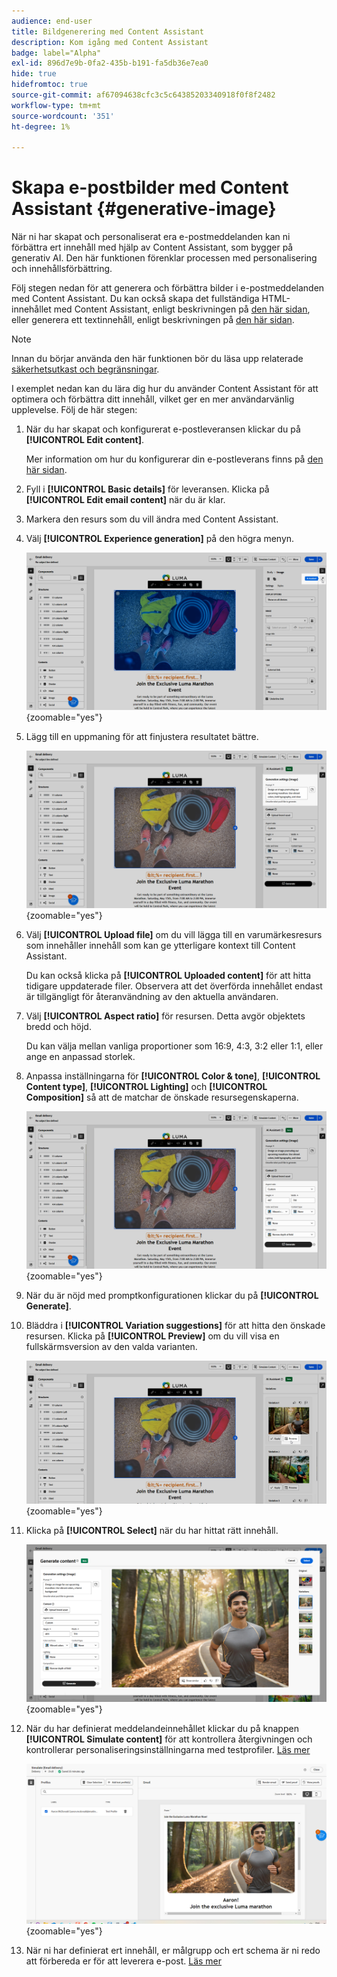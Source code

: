 ```yaml
---
audience: end-user
title: Bildgenerering med Content Assistant
description: Kom igång med Content Assistant
badge: label="Alpha"
exl-id: 896d7e9b-0fa2-435b-b191-fa5db36e7ea0
hide: true
hidefromtoc: true
source-git-commit: af67094638cfc3c5c64385203340918f0f8f2482
workflow-type: tm+mt
source-wordcount: '351'
ht-degree: 1%

---
```


# Skapa e-postbilder med Content Assistant {#generative-image}

När ni har skapat och personaliserat era e-postmeddelanden kan ni förbättra ert innehåll med hjälp av Content Assistant, som bygger på generativ AI. Den här funktionen förenklar processen med personalisering och innehållsförbättring.

Följ stegen nedan för att generera och förbättra bilder i e-postmeddelanden med Content Assistant. Du kan också skapa det fullständiga HTML-innehållet med Content Assistant, enligt beskrivningen på [den här sidan](generative-email.md), eller generera ett textinnehåll, enligt beskrivningen på [den här sidan](generative-content.md).

>[!NOTE]
>
>Innan du börjar använda den här funktionen bör du läsa upp relaterade [säkerhetsutkast och begränsningar](generative-gs.md#guardrails-and-limitations).

I exemplet nedan kan du lära dig hur du använder Content Assistant för att optimera och förbättra ditt innehåll, vilket ger en mer användarvänlig upplevelse. Följ de här stegen:

1. När du har skapat och konfigurerat e-postleveransen klickar du på **[!UICONTROL Edit content]**.

   Mer information om hur du konfigurerar din e-postleverans finns på [den här sidan](../email/create-email-content.md).

1. Fyll i **[!UICONTROL Basic details]** för leveransen. Klicka på **[!UICONTROL Edit email content]** när du är klar.

1. Markera den resurs som du vill ändra med Content Assistant.

1. Välj **[!UICONTROL Experience generation]** på den högra menyn.

   ![](assets/image-genai-1.png){zoomable="yes"}

1. Lägg till en uppmaning för att finjustera resultatet bättre.

   ![](assets/image-genai-2.png){zoomable="yes"}

1. Välj **[!UICONTROL Upload file]** om du vill lägga till en varumärkesresurs som innehåller innehåll som kan ge ytterligare kontext till Content Assistant.

   Du kan också klicka på **[!UICONTROL Uploaded content]** för att hitta tidigare uppdaterade filer. Observera att det överförda innehållet endast är tillgängligt för återanvändning av den aktuella användaren.

1. Välj **[!UICONTROL Aspect ratio]** för resursen. Detta avgör objektets bredd och höjd.

   Du kan välja mellan vanliga proportioner som 16:9, 4:3, 3:2 eller 1:1, eller ange en anpassad storlek.

1. Anpassa inställningarna för **[!UICONTROL Color & tone]**, **[!UICONTROL Content type]**, **[!UICONTROL Lighting]** och **[!UICONTROL Composition]** så att de matchar de önskade resursegenskaperna.

   ![](assets/image-genai-3.png){zoomable="yes"}

1. När du är nöjd med promptkonfigurationen klickar du på **[!UICONTROL Generate]**.

1. Bläddra i **[!UICONTROL Variation suggestions]** för att hitta den önskade resursen. Klicka på **[!UICONTROL Preview]** om du vill visa en fullskärmsversion av den valda varianten.

   ![](assets/image-genai-5.png){zoomable="yes"}

1. Klicka på **[!UICONTROL Select]** när du har hittat rätt innehåll.

   ![](assets/image-genai-6.png){zoomable="yes"}

1. När du har definierat meddelandeinnehållet klickar du på knappen **[!UICONTROL Simulate content]** för att kontrollera återgivningen och kontrollerar personaliseringsinställningarna med testprofiler.  [Läs mer](../preview-test/preview-content.md)

   ![](assets/image-genai-7.png){zoomable="yes"}

1. När ni har definierat ert innehåll, er målgrupp och ert schema är ni redo att förbereda er för att leverera e-post. [Läs mer](../monitor/prepare-send.md)
